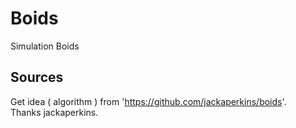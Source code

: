 # Boids
Simulation Boids


## Sources
Get idea ( algorithm ) from 'https://github.com/jackaperkins/boids'.  
Thanks jackaperkins.
